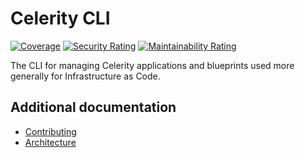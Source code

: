 # Celerity CLI

[![Coverage](https://sonarcloud.io/api/project_badges/measure?project=two-hundred_celerity-cli&metric=coverage)](https://sonarcloud.io/summary/new_code?id=two-hundred_celerity-cli)
[![Security Rating](https://sonarcloud.io/api/project_badges/measure?project=two-hundred_celerity-cli&metric=security_rating)](https://sonarcloud.io/summary/new_code?id=two-hundred_celerity-cli)
[![Maintainability Rating](https://sonarcloud.io/api/project_badges/measure?project=two-hundred_celerity-cli&metric=sqale_rating)](https://sonarcloud.io/summary/new_code?id=two-hundred_celerity-cli)

The CLI for managing Celerity applications and blueprints used more generally for Infrastructure as Code.

## Additional documentation

- [Contributing](docs/CONTRIBUTING.md)
- [Architecture](docs/ARCHITECTURE.md)
